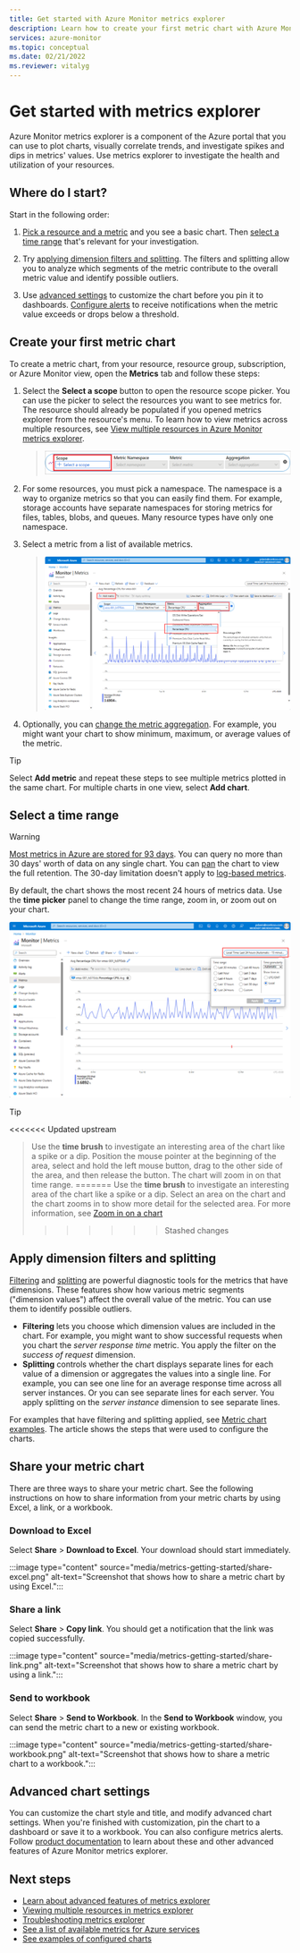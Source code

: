 ```yaml
---
title: Get started with Azure Monitor metrics explorer
description: Learn how to create your first metric chart with Azure Monitor metrics explorer.
services: azure-monitor
ms.topic: conceptual
ms.date: 02/21/2022
ms.reviewer: vitalyg
---
```


# Get started with metrics explorer

Azure Monitor metrics explorer is a component of the Azure portal that you can use to plot charts, visually correlate trends, and investigate spikes and dips in metrics' values. Use metrics explorer to investigate the health and utilization of your resources.

## Where do I start?

Start in the following order:

1. [Pick a resource and a metric](#create-your-first-metric-chart) and you see a basic chart. Then [select a time range](#select-a-time-range) that's relevant for your investigation.

1. Try [applying dimension filters and splitting](#apply-dimension-filters-and-splitting). The filters and splitting allow you to analyze which segments of the metric contribute to the overall metric value and identify possible outliers.

1. Use [advanced settings](#advanced-chart-settings) to customize the chart before you pin it to dashboards. [Configure alerts](../alerts/alerts-metric-overview.md) to receive notifications when the metric value exceeds or drops below a threshold.

## Create your first metric chart

To create a metric chart, from your resource, resource group, subscription, or Azure Monitor view, open the **Metrics** tab and follow these steps:

1. Select the **Select a scope** button to open the resource scope picker. You can use the picker to select the resources you want to see metrics for. The resource should already be populated if you opened metrics explorer from the resource's menu. To learn how to view metrics across multiple resources, see [View multiple resources in Azure Monitor metrics explorer](./metrics-dynamic-scope.md).

    > ![Screenshot that shows selecting a resource.](./media/metrics-getting-started/scope-picker.png)

1. For some resources, you must pick a namespace. The namespace is a way to organize metrics so that you can easily find them. For example, storage accounts have separate namespaces for storing metrics for files, tables, blobs, and queues. Many resource types have only one namespace.

1. Select a metric from a list of available metrics.

    > ![Screenshot that shows selecting a metric.](./media/metrics-getting-started/metrics-dropdown.png)

1. Optionally, you can [change the metric aggregation](../essentials/metrics-charts.md#aggregation). For example, you might want your chart to show minimum, maximum, or average values of the metric.

> [!TIP]
> Select **Add metric** and repeat these steps to see multiple metrics plotted in the same chart. For multiple charts in one view, select **Add chart**.

## Select a time range

> [!WARNING]
> [Most metrics in Azure are stored for 93 days](../essentials/data-platform-metrics.md#retention-of-metrics). You can query no more than 30 days' worth of data on any single chart. You can [pan](metrics-charts.md#pan) the chart to view the full retention. The 30-day limitation doesn't apply to [log-based metrics](../app/pre-aggregated-metrics-log-metrics.md#log-based-metrics).

By default, the chart shows the most recent 24 hours of metrics data. Use the **time picker** panel to change the time range, zoom in, or zoom out on your chart.

![Screenshot that shows changing the time range panel.](./media/metrics-getting-started/time.png)

> [!TIP]
<<<<<<< Updated upstream
> Use the **time brush** to investigate an interesting area of the chart like a spike or a dip. Position the mouse pointer at the beginning of the area, select and hold the left mouse button, drag to the other side of the area, and then release the button. The chart will zoom in on that time range.
=======
> Use the **time brush** to investigate an interesting area of the chart like a spike or a dip. Select an area on the chart and the chart zooms in to show more detail for the selected area. For more information, see [Zoom in on a chart](../essentials/metrics-charts#zoom)
>>>>>>> Stashed changes

## Apply dimension filters and splitting

[Filtering](../essentials/metrics-charts.md#filters) and [splitting](../essentials/metrics-charts.md#apply-splitting) are powerful diagnostic tools for the metrics that have dimensions. These features show how various metric segments ("dimension values") affect the overall value of the metric. You can use them to identify possible outliers.

- **Filtering** lets you choose which dimension values are included in the chart. For example, you might want to show successful requests when you chart the *server response time* metric. You apply the filter on the *success of request* dimension.
- **Splitting** controls whether the chart displays separate lines for each value of a dimension or aggregates the values into a single line. For example, you can see one line for an average response time across all server instances. Or you can see separate lines for each server. You apply splitting on the *server instance* dimension to see separate lines.

For examples that have filtering and splitting applied, see [Metric chart examples](../essentials/metric-chart-samples.md). The article shows the steps that were used to configure the charts.

## Share your metric chart

There are three ways to share your metric chart. See the following instructions on how to share information from your metric charts by using Excel, a link, or a workbook.

### Download to Excel

Select **Share** > **Download to Excel**. Your download should start immediately.

:::image type="content" source="media/metrics-getting-started/share-excel.png" alt-text="Screenshot that shows how to share a metric chart by using Excel.":::

### Share a link

Select **Share** > **Copy link**. You should get a notification that the link was copied successfully.

:::image type="content" source="media/metrics-getting-started/share-link.png" alt-text="Screenshot that shows how to share a metric chart by using a link.":::

### Send to workbook

Select **Share** > **Send to Workbook**. In the **Send to Workbook** window, you can send the metric chart to a new or existing workbook.

:::image type="content" source="media/metrics-getting-started/share-workbook.png" alt-text="Screenshot that shows how to share a metric chart to a workbook.":::

## Advanced chart settings

You can customize the chart style and title, and modify advanced chart settings. When you're finished with customization, pin the chart to a dashboard or save it to a workbook. You can also configure metrics alerts. Follow [product documentation](../essentials/metrics-charts.md) to learn about these and other advanced features of Azure Monitor metrics explorer.

## Next steps

* [Learn about advanced features of metrics explorer](../essentials/metrics-charts.md)
* [Viewing multiple resources in metrics explorer](./metrics-dynamic-scope.md)
* [Troubleshooting metrics explorer](metrics-troubleshoot.md)
* [See a list of available metrics for Azure services](./metrics-supported.md)
* [See examples of configured charts](../essentials/metric-chart-samples.md)
